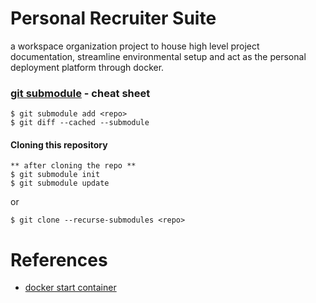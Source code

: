 # Personal Recruiter Suite

a workspace organization project to house high level project documentation, streamline environmental setup and act as the personal deployment platform through docker.



### [git submodule](https://git-scm.com/book/en/v2/Git-Tools-Submodules) - cheat sheet

```
$ git submodule add <repo>
$ git diff --cached --submodule
```

#### Cloning this repository

```
** after cloning the repo **
$ git submodule init
$ git submodule update
```

or

```
$ git clone --recurse-submodules <repo>
```

# References
- [docker start container](https://docs.docker.com/engine/reference/commandline/create/#examples)
